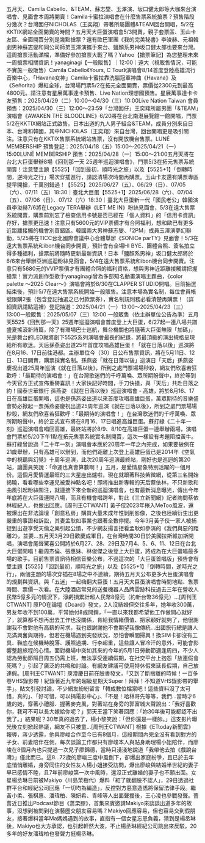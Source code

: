 五月天、Camila Cabello、&TEAM、蘇志燮、玉澤演、坂口健太郎等大咖來台演唱會、見面會本周將開賣！Camila卡蜜拉演唱會在什麼售票系統搶票？預售階段分幾次？台灣囡仔NICHOLAS（王奕翔）帶著所屬團體&TEAM回台開唱，5/2在KKTIX網站全面開賣的時間？五月天大巨蛋演唱會5/3開賣，親子套票區、玉山卡友區、全面開賣分別是幾點搶票？還有歐巴軍團《我的完美秘書》李浚赫、元祖韓劇男神蘇志燮和同公司師弟玉澤演攜手來台、鹽顏系男神坂口健太郎也要來台灣。這周搶票活動滿檔，準備好參加搶票大戰了嗎？Yahoo【搶票筆記】為您整理未來一周搶票相關資訊！yanaginagi【一般販售】｜12:00｜遠大（視販售情況，可能不實施一般販售）Camila Cabello《Yours, C Tour》演唱會8/14首度登陸高雄流行音樂中心，「Havana女神」Camila卡蜜拉靠洗腦冠軍神曲《Havana》及《Señorita》爆紅全球，台灣場門票5/2在拓元全面開賣，票價從2300元到最高4800元。請注意有星展萬事達卡預售、Live Nation理想國預售。星展萬事達卡卡友預售：2025/04/29（二）10:00～04/30（三）10:00Live Nation Taiwan 會員預售：2025/04/30（三）12:00～23:59「台灣囡仔」王奕翔所屬男團「&TEAM」演唱會《AWAKEN THE BLOODLINE》6/20將在台北南港展覽館一館開唱，門票5/2在KKTIX網站正式啟售。日本出道的九人男子組合&TEAM，成員分別來自日本、台灣和韓國，其中NICHOLAS（王奕翔）來自台灣，回台開唱更是吸引關注。注意只有在KKTIX售票系統網站售票，沒有開放機台售票。LUNÉ MEMBERSHIP 預售登記：2025/04/18（五）15:00～2025/04/21（一）15:00LUNÉ MEMBERSHIP 預售：2025/04/28（一）15:00～21:00五月天將在台北大巨蛋舉辦8場《回到那一天 25週年巡迴演唱會》，門票5/3在拓元售票系統開賣！注意雙主題【5525】「回到最初，順時光之旅」以及【5525+1】「倒轉時間，逆時光之行」場次穿插進行，請認清場次時間再購票。玉山卡友還有購票專區提早開搶，千萬別錯過！【5525】2025/06/27（五）、06/29（日）、07/05（六）、07/11（五）18:30｜臺北大巨蛋【5525+1】2025/06/28（六）、07/04（五）、07/06（日）、07/12（六）18:30｜臺北大巨蛋新一代「國民老公」韓國演員李浚赫7/6將在Legacy TERA舉辦《LET ME IN》粉絲見面會，5/3在遠大售票系統開賣，購票前別忘了檢查信用卡號是否已經在「個人資料」的「信用卡資訊」存好，搶票更迅速！注意只有5600元的VIP票價才有合照福利，想和歐巴有更多近距離接觸的機會別買錯區。韓國兩大男神蘇志燮、「2PM」成員玉澤演夢幻聯動，5/25將在TICC台北國際會議中心合體舉辦《SONICe parTY》見面會！5/3在遠大售票系統和ibon機台同步開賣，預計會有全場HI BYE、團體合照、簽名拍立得多種福利，搶票前將隨時更新最新資訊！日本「鹽顏系男神」坂口健太郎將於6/6來台舉辦亞洲巡迴粉絲見面會，5/4在遠大售票系統和ibon機台同步開賣。注意只有5680元的VVIP票價才有團體合照的福利資格，想與男神近距離接觸請把握搶票！實力派創作型歌手yanaginagi曾為多部知名動畫演唱主題曲，《color palette ～2025 Clear～》演唱會將於8/30在CLAPPER STUDIO開唱。目前抽選結束後，預計5/7在遠大售票系統開始一般販售。注意本場為實名制，每位會員帳號限購2張（包含登記抽選之已付款票券），實名制規則務必看清楚再購票！（詳細資訊請點這裡）登記抽選：2025/04/21（一）13:00～2025/04/23（三）13:00一般販售：2025/05/07（三）12:00 一般販售（依主辦單位公告為準）五月天5525《回到那一天》25週年巡迴演唱會首度登上大巨蛋，6/27起一連八場共譜盛夏搖滾新詩篇，除了有環場巴士巡航，舞台機關也將隨著大巨蛋無限「加碼」，光是舞台的LED就將創下5525系列演唱會最長的紀錄，將最頂級的演出規格呈現給所有歌迷。天后孫燕姿出道25年首度攻唱高雄巨蛋！「就在日落以後」巡演將在8月16、17日前往港都。主辦單位今（30）日公布售票資訊，將在5月11日、12日、13日開賣，購票採實名制。孫燕姿「就在日落以後」巡演日「天后」孫燕姿慶祝出道25周年巡演《就在日落以後》，所到之處門票場場秒殺，網友們欣喜若狂歡呼：「最期待的演唱會！」在台灣歌迷們的千呼萬喚、眾所期盼聲中，終於等到今天官方正式宣佈重磅喜訊！大家快記好時間，手刀快搶，與「天后」共赴日落之約！國泰世華銀行 孫燕姿 《就在日落以後》巡迴演唱會 - 高雄，將於8月16、17日在高雄巨蛋開唱，這也是孫燕姿出道以來首度攻唱高雄巨蛋，萬眾期待的音樂盛會勢必掀起一票孫燕姿慶祝出道25周年巡演《就在日落以後》，所到之處門票場場秒殺，網友們欣喜若狂歡呼：「最期待的演唱會！」在台灣歌迷們的千呼萬喚、眾所期盼聲中，終於正式宣布將在8月16、17日唱進高雄巨蛋。蘇打綠《二十年一刻》巡迴演唱會唱回高雄，最終站將於8/9、8/10在高雄巨蛋一連舉辦兩場，演唱會門票於5/20下午1點在拓元售票系統實名制開賣，這次一樣設有考題阻擋黃牛。蘇打綠曾說過「二十年一刻」演唱會本應於20周年一年之內完成，如果要破例在21歲舉辦，只有高雄可以辦到，而他們距離上次登上高雄巨蛋已是2014年《空氣中的視聽與幻覺》十周年巡演，此次20周年巡演最終站，剛好也是巡迴的第20站，讓團員笑說：「命運也真會算數啊！」五月，是愛情星象特別活躍的一個月份。這個月愛情運最旺的三大星座出爐啦，現在就跟著科技紫微網，從第三名開始揭曉，看看哪些幸運兒被愛神點名吧！即將推出新專輯的天后蔡依林，不只新歌和曲風引起粉絲關注，就連接下來全新的巡迴演唱會，也有最新消息曝光，傳出今年年底將在大巨蛋連開八場，而且有機會唱跨年，對此《三立新聞網》記者詢問蔡依林經紀人，也做出回應。[周刊王CTWANT] 黃子佼2023年捲入MeToo風波，還被爆出在非法論壇「創意私房」購買大量未成年性剝削影像，之後也陸續衍生出更嚴重的事證和訴訟，其妻孟耿如事業也跟著全數停擺。今年3月黃子佼一家人被捕捉到出遊享受天倫之樂引起公憤，不少網友揚言拒看孟耿如參演的《我們與惡的距離2》，並要...五月天3月29日歡慶成軍日，在台灣時間30日於美國拉斯維加斯開唱，演唱會尾聲驚喜公開將於6月27、28、29日及7月4、5、6、11、12日在台北大巨蛋開唱！繼周杰倫、張惠妹、林俊傑之後登上大巨蛋，將成為在大巨蛋唱最多場的歌手。目前售票資訊待相信音樂公布，不過這次的「大巨蛋首唱版」預告會有雙主題【5525】「回到最初，順時光之旅」以及【5525+1】「倒轉時間，逆時光之行」，兩個主題的場次穿插在8場之中不連續，期待五月天公布更多大巨蛋演唱會的規劃與資訊，與「五迷」一起嗨翻大巨蛋！五月天大巨蛋演唱會時間地點、售票時間、票價一次看。在大陸酒店常見的送餐機器人品牌雲跡科技過去三年在營收人民幣5億多元的情況下，淨虧損累計超人民幣8億元（約新台幣36億元）...[周刊王CTWANT] 原PO在論壇《Dcard》發文，2人沒結婚但交往多年，她年收300萬，男友年收不到100萬，平常她付8成開銷，「一直以來我都希望他工作做開心就好了，就算都不想再出去工作也沒關係，肯給我情緒價值、把家顧好就夠了，他很謝謝我不會對他有高薪的苛求，我也很謝謝他不會期望我像傳統...出國旅行總是讓人充滿興奮與期待，但若在機場遇到突發狀況，恐怕會瞬間掃興！換SIM卡卻沒有工具、鞋底在候機時脫落、護照過期、行李超重，這些讓人冒冷汗的意外，可能會影響整趟旅程的心情。面對機場中突如其來的今年的5月1日勞動節適逢周四，不少人認為勞動節隔日周五仍需上班，無法享受連續假期，在社交平台上抱怨「放連假會死嗎？」引起了廣泛的共鳴和討論。有網友建議可使用特休假來延長假期，自己放連假。[周刊王CTWANT] 庾澄慶日前在臉書發文，「又到了斷捨離的時候！一百多卷VHS錄影帶！紀錄著近九年的超級星期天Super！拜拜！不知道VHS錄影帶的舉手」。貼文引發討論，不少網友紛紛留言「轉成數位檔案吧！這些資料沒了太可惜，真的」、「好可惜，可以捐電影中心」、「不是！哈林哥先等等，我們...當時才6歲的她，穿著小禮服、握著麥克風，對著站在身旁的郭富城大聲說出：「我好喜歡你，我可不可以長大嫁給你呢？」郭天王當下笑著回應：「妳30年後可能都認不出我了。」結果呢？30年真的過去了，楊小黎笑說：「但你還是一樣帥。」這支影片曝光後立刻掀起熱議，網友不只被童...[周刊王CTWANT] 根據《ETtoday新聞雲》報導，蔣少透露，他與廖峻合作至今已有8個月，這段期間內完全沒有看到對方的子女、前妻陪伴在側，每次談論工作都只有廖峻本人與貼身助理楊小姐陪伴，而廖峻在8個月內也只提過一次兒子廖錦德，當時只淺淺地說道「我帶他去拍《戲說台灣》」僅此而已。這8...72歲的廖峻三度中風倒下，卻爆出家庭紛爭，且已於去年底悄悄離婚，身旁同住的女性友人楊小姐接受訪問，爆出廖峻與結婚半世紀的妻子早已感情不睦，且7年前廖峻第一次中風時，還沒正式離婚的妻子也不願出面。女星楊丞琳日前被Makiyo（川島茉樹代）爆料「紅了就翻臉不認人」，29日透過社群平台和經紀公司回應「一切均為編造」，反控對方惡意造謠將保留法律手段。繼黃小柔、張棋惠、潘瑋柏、陳妍希、青峰等人出面聲援後，王心凌也參戰發聲。薔薔近日推出Podcast節目《薔栗膠》，首集來賓邀請Makiyo來談談出道多年的故事，沒想到被問到在演藝圈交朋友容易嗎？Makiyo回應容易，但也容易交到假朋友，接著爆料當年Ma媽媽遇到的故事，直指有一個女星忘恩負義，猜到是楊丞琳後，Makiyo也大方承認，也引起軒然大波，不止楊丞琳經紀公司跳出來反駁，20多年的好友潘瑋柏也發聲力挺楊丞琳。